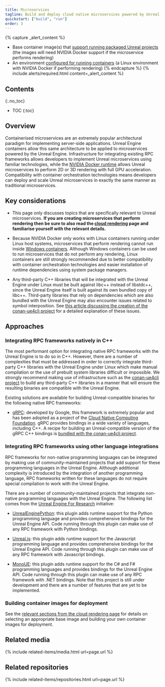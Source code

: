 ```yaml
---
title: Microservices
tagline: Build and deploy cloud native microservices powered by Unreal Engine technology.
quickstart: ["build", "run"]
order: 3
---
```


{% capture _alert_content %}
- Base container image(s) that [support running packaged Unreal projects](../obtaining-images/image-sources) (the images will need NVIDIA Docker support if the microservice performs rendering)
- An environment [configured for running containers](../environments) (a Linux environment with NVIDIA Docker if performing rendering)
{% endcapture %}
{% include alerts/required.html content=_alert_content %}


## Contents
{:.no_toc}

* TOC
{:toc}


## Overview

Containerised microservices are an extremely popular architectural paradigm for implementing server-side applications. Unreal Engine containers allow this same architecture to be applied to microservices powered by the Unreal Engine. Infrastructure for integrating existing RPC frameworks allows developers to implement Unreal microservices using familiar technologies, while the [NVIDIA Docker runtime](../concepts/nvidia-docker) allows Unreal microservices to perform 2D or 3D rendering with full GPU acceleration. Compatibility with container orchestration technologies means developers can deploy and scale Unreal microservices in exactly the same manner as traditional microservices.


## Key considerations

- This page only discusses topics that are specifically relevant to Unreal microservices. **If you are creating microservices that perform rendering then be sure to also read the [cloud rendering](./cloud-rendering) page and familiarise yourself with the relevant details.**

- Because NVIDIA Docker only works with Linux containers running under Linux host systems, microservices that perform rendering cannot run inside [Windows containers](../concepts/windows-containers). Although Windows containers can be used to run microservices that do not perform any rendering, Linux containers are still strongly recommended due to better compatibility with container orchestration technologies and easier installation of runtime dependencies using system package managers.

- Any third-party C++ libraries that will be integrated with the Unreal Engine under Linux must be built against libc++ instead of libstdc++, since the Unreal Engine itself is built against its own bundled copy of libc++. Third-party libraries that rely on dependencies which are also bundled with the Unreal Engine may also encounter issues related to symbol interposition. See [this article discussing the creation of the conan-ue4cli project](https://adamrehn.com/articles/cross-platform-library-integration-in-unreal-engine-4/) for a detailed explanation of these issues.


## Approaches

### Integrating RPC frameworks natively in C++

The most performant option for integrating native RPC frameworks with the Unreal Engine is to do so in C++. However, there are a number of complexities that must be addressed in order to correctly integrate third-party C++ libraries with the Unreal Engine under Linux which make manual compilation or the use of prebuilt system libraries difficult or impossible. We strongly recommend making use of infrastructure such as the [conan-ue4cli project](https://github.com/adamrehn/conan-ue4cli) to build any third-party C++ libraries in a manner that will ensure the resulting binaries are compatible with the Unreal Engine.

Existing solutions are available for building Unreal-compatible binaries for the following native RPC frameworks:

- [gRPC](https://grpc.io/): developed by Google, this framework is extremely popular and has been adopted as a project of the [Cloud Native Computing Foundation](https://www.cncf.io/). gRPC provides bindings in a wide variety of languages, including C++. A recipe for building an Unreal-compatible version of the gRPC C++ bindings is [bundled with the conan-ue4cli project](https://github.com/adamrehn/ue4-conan-recipes).

### Integrating RPC frameworks using other language integrations

RPC frameworks for non-native programming languages can be integrated by making use of community-maintained projects that add support for these programming languages in the Unreal Engine. Although additional complexity is introduced by the integration of another programming language, RPC frameworks written for these languages do not require special compilation to work with the Unreal Engine.

There are a number of community-maintained projects that integrate non-native programming languages with the Unreal Engine. The following list comes from the [Unreal Engine For Research](https://ue4research.org/resources#integrations) initiative:

- [UnrealEnginePython](https://github.com/20tab/UnrealEnginePython): this plugin adds runtime support for the Python programming language and provides comprehensive bindings for the Unreal Engine API. Code running through this plugin can make use of any RPC framework with Python bindings.

- [Unreal.js](https://github.com/ncsoft/Unreal.js): this plugin adds runtime support for the Javascript programming language and provides comprehensive bindings for the Unreal Engine API. Code running through this plugin can make use of any RPC framework with Javascript bindings.

- [MonoUE](https://mono-ue.github.io/): this plugin adds runtime support for the C# and F# programming languages and provides bindings for the Unreal Engine API. Code running through this plugin can make use of any RPC framework with .NET bindings. Note that this project is still under development and there are a number of features that are yet to be implemented.

### Building container images for deployment

See the [relevant sections from the cloud rendering page](./cloud-rendering#approaches) for details on selecting an appropriate base image and building your own container images for deployment.


## Related media

{% include related-items/media.html url=page.url %}


## Related repositories

{% include related-items/repositories.html url=page.url %}

